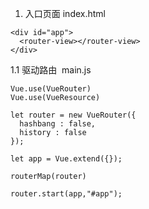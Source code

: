 1. 入口页面   index.html

```
<div id="app">
  <router-view></router-view>
</div>

```
  1.1 驱动路由  main.js  
  
    Vue.use(VueRouter)
    Vue.use(VueResource)

    let router = new VueRouter({
      hashbang : false,
      history : false
    });

    let app = Vue.extend({});

    routerMap(router)  
    
    
`router.start(app,"#app"); `
    

